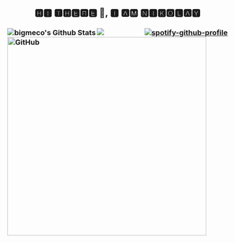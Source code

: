 <h2 align='center'>🅷🅸 🆃🅷🅴🆁🅴 👋, 🅸 🅰🅼 🅽🅸🅺🅾🅻🅰🆈</h2>
 <h3 align='left'>
    
  <img align="left" alt="bigmeco's Github Stats" src="https://github-readme-stats.vercel.app/api?username=bigmeco&show_icons=true&include_all_commits=true&count_private=true&text_color=30a14e&&title_color=216e39&icon_color=40c463&hide_border=true" />

 <img align="left" src="https://github-readme-stats.anuraghazra1.vercel.app/api/top-langs/?username=bigmeco&layout=compact&card_width=445&hide=JavaScript,HTML&text_color=216e39&&title_color=216e39&hide_border=true" />
<img align="left" alt="GitHub" width="455px" src="https://sun9-65.userapi.com/obcaZYUiXlV02LdpGYox30GoOTssGuGCWPLjiQ/sOdIlZRHm_U.jpg" />

</h3>
 <h3 align='right'>

  [![spotify-github-profile](https://spotify-github-profile.vercel.app/api/view?uid=pn6tdyaa7rzfi37unwvwcv1nv&cover_image=true)](https://open.spotify.com/user/pn6tdyaa7rzfi37unwvwcv1nv)
</h3>
